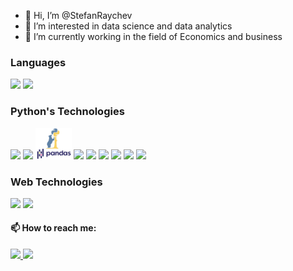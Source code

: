 - 👋 Hi, I’m @StefanRaychev
- 👀 I’m interested in data science and data analytics
- 🌱 I’m currently working in the field of Economics and business

<!--[![Stefan's GitHub stats](https://github-readme-stats.vercel.app/api?username=StefanRaychev)](https://github.com/StefanRaychev/github-readme-stats)-->

### Languages
<a><img height="60" src="https://cdn.icon-icons.com/icons2/2699/PNG/512/python_vertical_logo_icon_168039.png"/></a>
<a><img height="60" src="https://miro.medium.com/max/1200/1*l4xICbIIYlz1OTymWCoUTw.jpeg"/></a>

### Python's Technologies
<a><img height="40" src="https://matplotlib.org/_static/images/logo2.svg"/></a>
<a><img height="50" src="https://bids.berkeley.edu/sites/default/files/styles/250x140/public/projects/scipy_logo_450x254.png?itok=iYqgsiQs"/></a>
<a><img height="50" src="https://raw.githubusercontent.com/earthinversion/earthinversion-images/main/images/pandas-python.png"/></a>
<a><img height="50" src="https://seaborn.pydata.org/_images/logo-tall-lightbg.svg"/></a>
<a><img height="50" src="https://repository-images.githubusercontent.com/33702544/b4400c80-718b-11e9-9f3a-306c07a5f3de"/></a>
<a><img height="50" src="https://www.statsmodels.org/devel/_images/statsmodels-logo-v2.svg"/></a>
<a><img height="50" src="https://encrypted-tbn0.gstatic.com/images?q=tbn:ANd9GcSU1r9xWyPHx4NEzOpoB3IHUiL_sCXm7Op1XJaHPb18vAbS1J-p-EM6WWWjS-Li-FxPagA&usqp=CAU"/></a>
<a><img height="50" src="https://www.moredatascientists.com/wp-content/uploads/2015/06/sklearn-2.png"/></a>
<a><img height="50" src="https://upload.wikimedia.org/wikipedia/commons/thumb/1/11/TensorFlowLogo.svg/1200px-TensorFlowLogo.svg.png"/></a>

### Web Technologies
<a><img height="40" src="https://sass-lang.com/assets/img/logos/logo-b6e1ef6e.svg"/></a>
<a><img height="40" src="https://encrypted-tbn0.gstatic.com/images?q=tbn:ANd9GcTMUuFh4ah50p3dcMhonzqbHdV164aRrqiPPbSoMVdOcZbMqxPSoTt0BFEeWi7ZOSfn32s&usqp=CAU"/></a>

 
 #### 📫 How to reach me:
<!--<a href="https://www.facebook.com/stefan.raychev.129/">
    <img height="50" src="https://cdn1.iconfinder.com/data/icons/logotypes/32/square-facebook-512.png"/>
</a>-->

 <a href="">
    <img height="50" src="https://cdn1.iconfinder.com/data/icons/logotypes/32/square-facebook-512.png"/>
</a>

<a href="https://www.kaggle.com/stefanraychev">
    <img height="50" src="https://inlab.fib.upc.edu/sites/default/files/styles/large/public/field/image/captura_3.png"/>
</a>
  
